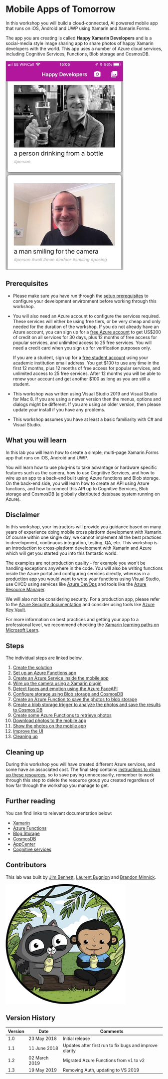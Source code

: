 # Mobile Apps of Tomorrow

In this workshop you will build a cloud-connected, AI powered mobile app that runs on iOS, Android and UWP using Xamarin and Xamarin.Forms.

The app you are creating is called __Happy Xamarin Developers__ and is a social-media style image sharing app to share photos of happy Xamarin developers with the world. This app uses a number of Azure cloud services, including Cognitive Services, Functions, Blob storage and CosmosDB.

![Final screenshot of the app](./Images/FinalAppScreenshot.jpeg)

## Prerequisites

* Please make sure you have run through the [setup prerequisites](./SETUP.MD) to configure your development environment before working through this workshop.

* You will also need an Azure account to configure the services required. These services will either be using free tiers, or be very cheap and only needed for the duration of the workshop. If you do not already have an Azure account, you can sign up for a [free Azure account](https://azure.microsoft.com/free?WT.mc_id=mobileappsoftomorrow-workshop-jabenn) to get US$200 of credit on all services for 30 days, plus 12 months of free access for popular services, and unlimited access to 25 free services. You will need a credit card when you sign up for verification purposes only.
  
  If you are a student, sign up for a [free student account](https://azure.microsoft.com/free/student?WT.mc_id=mobileappsoftomorrow-workshop-jabenn) using your academic institution email address. You get $100 to use any time in the first 12 months, plus 12 months of free access for popular services, and unlimited access to 25 free services. After 12 months you will be able to renew your account and get another $100 as long as you are still a student.

* This workshop was written using Visual Studio 2019 and Visual Studio for Mac 8. If you are using a newer version then the menus, options and dialogs might be different. If you are using an older version, then please update your install if you have any problems.

* This workshop assumes you have at least a basic familiarity with C# and Visual Studio.

## What you will learn

In this lab you will learn how to create a simple, multi-page Xamarin.Forms app that runs on iOS, Android and UWP.

You will learn how to use plug-ins to take advantage or hardware specific features such as the camera, how to use Cognitive Services, and how to wire up an app to a back-end built using Azure functions and Blob storage. On the back-end side, you will learn how to create an API using Azure functions, and how to connect this API up to Cognitive Services, Blob storage and CosmosDB (a globally distributed database system running on Azure).

<!-- TODO - add an architecture diagram -->

## Disclaimer

In this workshop, your instructors will provide you guidance based on many years of experience doing mobile cross platform development with Xamarin. Of course within one single day, we cannot implement all the best practices in development, continuous integration, testing, QA, etc. This workshop is an introduction to cross-platform development with Xamarin and Azure which will get you started you into this fantastic world.

The examples are not production quality - for example you won't be handling exceptions anywhere in the code. You will also be writing functions inside the Azure portal and configuring services directly, whereas in a production app you would want to write your functions using Visual Studio, use CI/CD using services like [Azure DevOps](https://azure.microsoft.com/en-gb/services/devops/?WT.mc_id=mobileappsoftomorrow-workshop-jabenn) and tools like the [Azure Resource Manager](https://docs.microsoft.com/azure/azure-resource-manager/?WT.mc_id=mobileappsoftomorrow-workshop-jabenn).

We will also not be considering security. For a production app, please refer to the [Azure Security documentation](https://docs.microsoft.com/azure/security/?WT.mc_id=mobileappsoftomorrow-workshop-jabenn) and consider using tools like [Azure Key Vault](https://docs.microsoft.com/azure/key-vault/?WT.mc_id=mobileappsoftomorrow-workshop-jabenn).

For more information on best practices and getting your app to a professional level, we recommend checking the [Xamarin learning paths on Microsoft Learn](https://docs.microsoft.com/en-us/learn/browse/?resource_type=learning%20path&products=xamarin&WT.mc_id=mobileappsoftomorrow-workshop-jabenn).

## Steps

The individual steps are linked below.

1. [Create the solution](./Workshop/1-CreateSolution.md)
1. [Set up an Azure Functions app](./Workshop/2-SetupAzureFunctions.md)
1. [Create an Azure Service inside the mobile app](./Workshop/3-CreateAnAzureServiceInTheMobileApp.md)
1. [Wire up the camera using a Xamarin plugin](./Workshop/4-WireUpTheCamera.md)
1. [Detect faces and emotion using the Azure FaceAPI](./Workshop/5-DetectFaces.md)
1. [Configure storage using Blob storage and CosmosDB](./Workshop/6-ConfigureStorage.md)
1. [Create an Azure Function to save the photos to blob storage](./Workshop/7-FunctionToSavePhotos.md)
1. [Create a blob storage trigger to analyze the photos and save the results to Cosmos DB](./Workshop/8-BlobStorageTrigger.md)
1. [Create some Azure Functions to retrieve photos](./Workshop/9-FunctionToLoadPhotos.md)
1. [Download photos to the mobile app](./Workshop/10-DownloadPhotosToMobileApp.md)
1. [Show the photos on the mobile app](./Workshop/11-ShowPhotosOnMobileApp.md)
1. [Improve the UI](./Workshop/12-ImproveTheUI.md)
1. [Cleaning up](./Workshop/13-CleaningUp.md)

## Cleaning up

During this workshop you will have created different Azure services, and some have an associated cost. The final step contains [instructions to clean up these resources](./Workshop/13-CleaningUp.md), so to save paying unnecessarily, remember to work through this step to delete the resource group you created regardless of how far through the workshop you manage to get.

## Further reading

You can find links to relevant documentation below:

* [Xamarin](https://docs.microsoft.com/xamarin/?WT.mc_id=mobileappsoftomorrow-workshop-jabenn)
* [Azure Functions](https://docs.microsoft.com/azure/azure-functions/?WT.mc_id=mobileappsoftomorrow-workshop-jabenn)
* [Blog Storage](https://docs.microsoft.com/azure/storage/?WT.mc_id=mobileappsoftomorrow-workshop-jabenn)
* [CosmosDB](https://docs.microsoft.com/azure/cosmos-db/?WT.mc_id=mobileappsoftomorrow-workshop-jabenn)
* [AppCenter](https://docs.microsoft.com/appcenter/?WT.mc_id=mobileappsoftomorrow-workshop-jabenn)
* [Cognitive services](https://docs.microsoft.com/azure/cognitive-services/?WT.mc_id=mobileappsoftomorrow-workshop-jabenn)

## Contributors

This lab was built by [Jim Bennett](https://developer.microsoft.com/advocates/jim-bennett?WT.mc_id=mobileappsoftomorrow-workshop-jabenn), [Laurent Bugnion](https://developer.microsoft.com/advocates/laurent-bugnion?WT.mc_id=mobileappsoftomorrow-workshop-jabenn) and [Brandon Minnick](https://twitter.com/intent/user?user_id=3418408341).

![Xamarin Azure Advocates](./Images/Xamarin.png)

## Version History

| Version | Date | Comments |
|---------|------|----------|
| 1.0     | 23 May 2018 | Initial release |
| 1.1     | 11 June 2018 | Updates after first run to fix bugs and improve clarity |
| 1.2     | 02 March 2019 | Migrated Azure Functions from v1 to v2 |
| 1.3     | 19 May 2019 | Removing Auth, updating to VS 2019 |

